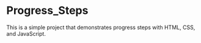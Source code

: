 # Progress_Steps
This is a simple project that demonstrates progress steps with HTML, CSS, and JavaScript.
